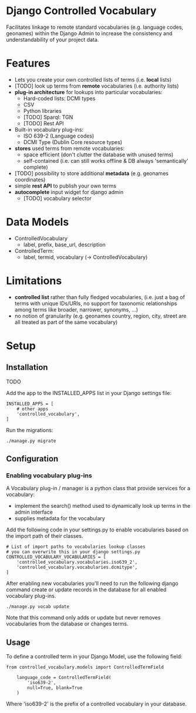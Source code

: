 # Django Controlled Vocabulary

Facilitates linkage to remote standard vocabularies (e.g. language codes, geonames) within the Django Admin to increase the consistency and understandability of your project data.

# Features

* Lets you create your own controlled lists of terms (i.e. **local** lists)
* [TODO] look up terms from **remote** vocabularies (i.e. authority lists)
* **plug-in architecture** for lookups into particular vocabularies:
  * Hard-coded lists: DCMI types
  * CSV
  * Python libraries
  * [TODO] Sparql: TGN
  * [TODO] Rest API
* Built-in vocabulary plug-ins:
  * ISO 639-2 (Language codes)
  * DCMI Type (Dublin Core resource types)
* **stores** used terms from remote vocabularies:
  * space efficient (don't clutter the database with unused terms)
  * self-contained (i.e. can still works offline & DB always 'semantically' complete)
* [TODO] possibility to store additional **metadata** (e.g. geonames coordinates)
* simple **rest API** to publish your own terms
* **autocomplete** input widget for django admin
  * [TODO] vocabulary selector

# Data Models
* ControlledVocabulary
  * label, prefix, base_url, description
* ControlledTerm:
  * label, termid, vocabulary (-> ControlledVocabulary)

# Limitations
* **controlled list** rather than fully fledged vocabularies, (i.e. just a bag of terms with unique IDs/URIs, no support for taxonomic relationships among terms like broader, narrower, synonyms, ...)
* no notion of granularity (e.g. geonames country, region, city, street are all treated as part of the same vocabulary)

# Setup

## Installation

TODO

Add the app to the INSTALLED_APPS list in your Django settings file:

```
INSTALLED_APPS = [
    # other apps
    'controlled_vocabulary',
]
```

Run the migrations:

```
./manage.py migrate
```

## Configuration

### Enabling vocabulary plug-ins

A Vocabulary plug-in / manager is a python class that provide services for a vocabulary: 
* implement the search() method used to dynamically look up terms in the admin interface
* supplies metadata for the vocabulary

Add the following code in your settings.py to enable vocabularies based on the import path of their classes.

```
# List of import paths to vocabularies lookup classes
# you can overwrite this in your django settings.py
CONTROLLED_VOCABULARY_VOCABULARIES = [
    'controlled_vocabulary.vocabularies.iso639_2',
    'controlled_vocabulary.vocabularies.dcmitype',
]
```

After enabling new vocabularies you'll need to run the following django command create or update records in the database for all enabled vocabulary plug-ins.

```
./manage.py vocab update
```

Note that this command only adds or update but never removes vocabularies from the database or changes terms.

## Usage

To define a controlled term in your Django Model, use the following field:

```
from controlled_vocabulary.models import ControlledTermField
```

```
    language_code = ControlledTermField(
        'iso639-2', 
        null=True, blank=True
    )
```

Where 'iso639-2' is the prefix of a controlled vocabulary in your database.


